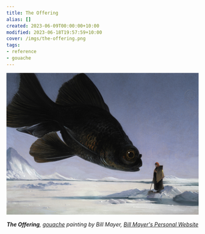 ```yaml
---
title: The Offering
alias: []
created: 2023-06-09T00:00:00+10:00
modified: 2023-06-18T19:57:59+10:00
cover: /imgs/the-offering.png
tags:
- reference
- gouache
---
```


![](imgs/the-offering.png)
*<center>**The Offering**, [gouache](gouache.md) painting by Bill Mayer, [Bill Mayer's Personal Website](https://www.thebillmayer.com/)</center>*